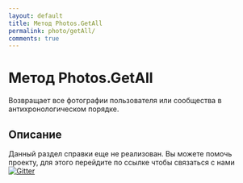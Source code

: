 ```yaml
---
layout: default
title: Метод Photos.GetAll
permalink: photo/getAll/
comments: true
---
```

# Метод Photos.GetAll
Возвращает все фотографии пользователя или сообщества в антихронологическом порядке.

## Описание
Данный раздел справки еще не реализован. Вы  можете помочь проекту, для этого перейдите по ссылке чтобы связаться с нами [![Gitter](https://badges.gitter.im/Join%20Chat.svg)](https://gitter.im/vknet/vk?utm_source=badge&utm_medium=badge&utm_campaign=pr-badge)
